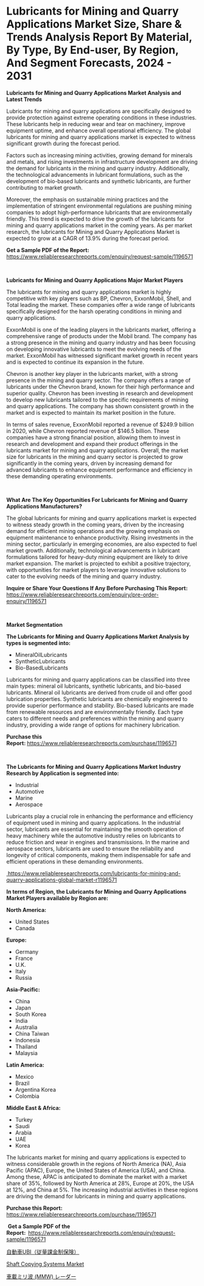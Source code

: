 <p><h1>Lubricants for Mining and Quarry Applications Market Size, Share & Trends Analysis Report By Material, By Type, By End-user, By Region, And Segment Forecasts, 2024 - 2031</h1></p><p><strong>Lubricants for Mining and Quarry Applications Market Analysis and Latest Trends</strong></p>
<p><p>Lubricants for mining and quarry applications are specifically designed to provide protection against extreme operating conditions in these industries. These lubricants help in reducing wear and tear on machinery, improve equipment uptime, and enhance overall operational efficiency. The global lubricants for mining and quarry applications market is expected to witness significant growth during the forecast period. </p><p>Factors such as increasing mining activities, growing demand for minerals and metals, and rising investments in infrastructure development are driving the demand for lubricants in the mining and quarry industry. Additionally, the technological advancements in lubricant formulations, such as the development of bio-based lubricants and synthetic lubricants, are further contributing to market growth.</p><p>Moreover, the emphasis on sustainable mining practices and the implementation of stringent environmental regulations are pushing mining companies to adopt high-performance lubricants that are environmentally friendly. This trend is expected to drive the growth of the lubricants for mining and quarry applications market in the coming years. As per market research, the lubricants for Mining and Quarry Applications Market is expected to grow at a CAGR of 13.9% during the forecast period.</p></p>
<p><strong>Get a Sample PDF of the Report:&nbsp;</strong> <a href="https://www.reliableresearchreports.com/enquiry/request-sample/1196571">https://www.reliableresearchreports.com/enquiry/request-sample/1196571</a></p>
<p>&nbsp;</p>
<p><strong>Lubricants for Mining and Quarry Applications Major Market Players</strong></p>
<p><p>The lubricants for mining and quarry applications market is highly competitive with key players such as BP, Chevron, ExxonMobil, Shell, and Total leading the market. These companies offer a wide range of lubricants specifically designed for the harsh operating conditions in mining and quarry applications.</p><p>ExxonMobil is one of the leading players in the lubricants market, offering a comprehensive range of products under the Mobil brand. The company has a strong presence in the mining and quarry industry and has been focusing on developing innovative lubricants to meet the evolving needs of the market. ExxonMobil has witnessed significant market growth in recent years and is expected to continue its expansion in the future.</p><p>Chevron is another key player in the lubricants market, with a strong presence in the mining and quarry sector. The company offers a range of lubricants under the Chevron brand, known for their high performance and superior quality. Chevron has been investing in research and development to develop new lubricants tailored to the specific requirements of mining and quarry applications. The company has shown consistent growth in the market and is expected to maintain its market position in the future.</p><p>In terms of sales revenue, ExxonMobil reported a revenue of $249.9 billion in 2020, while Chevron reported revenue of $146.5 billion. These companies have a strong financial position, allowing them to invest in research and development and expand their product offerings in the lubricants market for mining and quarry applications. Overall, the market size for lubricants in the mining and quarry sector is projected to grow significantly in the coming years, driven by increasing demand for advanced lubricants to enhance equipment performance and efficiency in these demanding operating environments.</p></p>
<p>&nbsp;</p>
<p><strong>What Are The Key Opportunities For Lubricants for Mining and Quarry Applications Manufacturers?</strong></p>
<p><p>The global lubricants for mining and quarry applications market is expected to witness steady growth in the coming years, driven by the increasing demand for efficient mining operations and the growing emphasis on equipment maintenance to enhance productivity. Rising investments in the mining sector, particularly in emerging economies, are also expected to fuel market growth. Additionally, technological advancements in lubricant formulations tailored for heavy-duty mining equipment are likely to drive market expansion. The market is projected to exhibit a positive trajectory, with opportunities for market players to leverage innovative solutions to cater to the evolving needs of the mining and quarry industry.</p></p>
<p><strong>Inquire or Share Your Questions If Any Before Purchasing This Report:</strong> <a href="https://www.reliableresearchreports.com/enquiry/pre-order-enquiry/1196571">https://www.reliableresearchreports.com/enquiry/pre-order-enquiry/1196571</a></p>
<p>&nbsp;</p>
<p><strong>Market Segmentation</strong></p>
<p><strong>The Lubricants for Mining and Quarry Applications Market Analysis by types is segmented into:</strong></p>
<p><ul><li>MineralOilLubricants</li><li>SyntheticLubricants</li><li>Bio-BasedLubricants</li></ul></p>
<p><p>Lubricants for mining and quarry applications can be classified into three main types: mineral oil lubricants, synthetic lubricants, and bio-based lubricants. Mineral oil lubricants are derived from crude oil and offer good lubrication properties. Synthetic lubricants are chemically engineered to provide superior performance and stability. Bio-based lubricants are made from renewable resources and are environmentally friendly. Each type caters to different needs and preferences within the mining and quarry industry, providing a wide range of options for machinery lubrication.</p></p>
<p><strong>Purchase this Report:&nbsp;</strong><a href="https://www.reliableresearchreports.com/purchase/1196571">https://www.reliableresearchreports.com/purchase/1196571</a></p>
<p>&nbsp;</p>
<p><strong>The Lubricants for Mining and Quarry Applications Market Industry Research by Application is segmented into:</strong></p>
<p><ul><li>Industrial</li><li>Automotive</li><li>Marine</li><li>Aerospace</li></ul></p>
<p><p>Lubricants play a crucial role in enhancing the performance and efficiency of equipment used in mining and quarry applications. In the industrial sector, lubricants are essential for maintaining the smooth operation of heavy machinery while the automotive industry relies on lubricants to reduce friction and wear in engines and transmissions. In the marine and aerospace sectors, lubricants are used to ensure the reliability and longevity of critical components, making them indispensable for safe and efficient operations in these demanding environments.</p></p>
<p><a href="https://www.reliableresearchreports.com/lubricants-for-mining-and-quarry-applications-global-market-r1196571">&nbsp;https://www.reliableresearchreports.com/lubricants-for-mining-and-quarry-applications-global-market-r1196571</a></p>
<p><strong>In terms of Region, the Lubricants for Mining and Quarry Applications Market Players available by Region are:</strong></p>
<p>
    <p> <strong> North America: </strong>
        <ul>
            <li>United States</li>
            <li>Canada</li>
        </ul>
        </p> 
    <p> <strong> Europe: </strong>
        <ul>
            <li>Germany</li>
            <li>France</li>
            <li>U.K.</li>
            <li>Italy</li>
            <li>Russia</li>
        </ul>
        </p> 
    <p> <strong> Asia-Pacific: </strong>
        <ul>
            <li>China</li>
            <li>Japan</li>
            <li>South Korea</li>
            <li>India</li>
            <li>Australia</li>
            <li>China Taiwan</li>
            <li>Indonesia</li>
            <li>Thailand</li>
            <li>Malaysia</li>
        </ul>
        </p> 
    <p> <strong> Latin America: </strong>
        <ul>
            <li>Mexico</li>
            <li>Brazil</li>
            <li>Argentina Korea</li>
            <li>Colombia</li>
        </ul>
        </p> 
    <p> <strong> Middle East & Africa: </strong>
        <ul>
            <li>Turkey</li>
            <li>Saudi</li>
            <li>Arabia</li>
            <li>UAE</li>
            <li>Korea</li>
        </ul>
    </p>
    </p>
<p><p>The lubricants market for mining and quarry applications is expected to witness considerable growth in the regions of North America (NA), Asia Pacific (APAC), Europe, the United States of America (USA), and China. Among these, APAC is anticipated to dominate the market with a market share of 35%, followed by North America at 28%, Europe at 20%, the USA at 12%, and China at 5%. The increasing industrial activities in these regions are driving the demand for lubricants in mining and quarry applications.</p></p>
<p><strong>Purchase this Report: </strong><a href="https://www.reliableresearchreports.com/purchase/1196571">https://www.reliableresearchreports.com/purchase/1196571</a></p>
<p>&nbsp;<strong>Get a Sample PDF of the Report:&nbsp;&nbsp;</strong><a href="https://www.reliableresearchreports.com/enquiry/request-sample/1196571">https://www.reliableresearchreports.com/enquiry/request-sample/1196571</a></p>
<p><strong></strong></p>
<p><p><a href="https://github.com/DudleyFerry/Market-Research-Report-List-1/blob/main/128017691606.md">自動車UBI（従量課金制保険）</a></p><p><a href="https://view.publitas.com/reportprime-1/shaft-copying-systems-market-the-key-to-successful-business-strategy-forecast-till-2031/">Shaft Copying Systems Market</a></p><p><a href="https://github.com/DemarcusKuhlman/Market-Research-Report-List-1/blob/main/113756891605.md">車載ミリ波 (MMW) レーダー</a></p></p>
